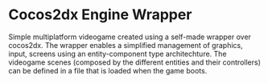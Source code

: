 # Cocos2dx Engine Wrapper

Simple multiplatform videogame created using a self-made wrapper over cocos2dx.
The wrapper enables a simplified management of graphics, input, screens using an entity-component type architechture.
The videogame scenes (composed by the different entities and their controllers) can be defined in a file that is loaded when the game boots.
